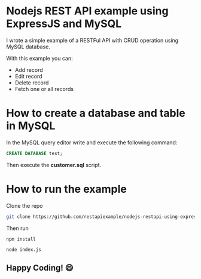 # Nodejs REST API example using ExpressJS and MySQL

I wrote a simple example of a RESTFul API with CRUD operation using MySQL database. 

With this example you can:

* Add record
* Edit record
* Delete record
* Fetch one or all records

# How to create a database and table in MySQL
In the MySQL query editor write and execute the following command:
```SQL
CREATE DATABASE test;
```
Then execute the __customer.sql__ script.

# How to run the example
Clone the repo
```BASH
git clone https://github.com/restapiexample/nodejs-restapi-using-express-mysql.git
```

Then run
```
npm install
```

```
node index.js
```

## Happy Coding! :smile: